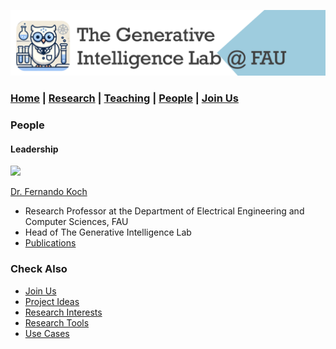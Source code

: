 ![GeniLab-banner](./images/genilab-banner.png)

### [Home](README.md) | [Research](RESEARCH.md) | [Teaching](TEACHING.md) | [People](PEOPLE.md) | [Join Us](COLLABORATING.md)

### People


#### Leadership

<img src="http://generativeintelligencelab.ai/images/people/fkoch-head.png" width=200>

[Dr. Fernando Koch](http://www.fernandokoch.me)
* Research Professor at the Department of Electrical Engineering and Computer Sciences, FAU
* Head of The Generative Intelligence Lab
* [Publications](https://scholar.google.com/citations?hl=en&user=-jD2UDsAAAAJ&sortby=pubdate)

<!---
#### Ph.D. Students

#### Master Students

#### Undergrad Students

#### External Collaborators
--->

### Check Also
* [Join Us](COLLABORATING.md)
* [Project Ideas](COLLABORATING.md#project-ideas)
* [Research Interests](RESEARCH.md#research-interests)
* [Research Tools](RESEARCH.md#research-tools)
* [Use Cases](RESEARCH.md#use-cases)

